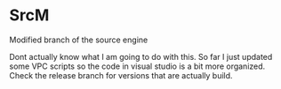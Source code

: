 # SrcM
Modified branch of the source engine

Dont actually know what I am going to do with this.
So far I just updated some VPC scripts so the code in visual studio is a bit more organized. 
Check the release branch for versions that are actually build.
